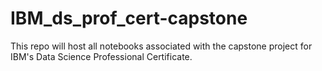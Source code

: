 # IBM_ds_prof_cert-capstone

This repo will host all notebooks associated with the capstone project for IBM's Data Science Professional Certificate.

